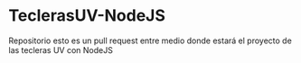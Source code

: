 # TeclerasUV-NodeJS
Repositorio esto es un pull request entre medio donde estará el proyecto de las tecleras UV con NodeJS
